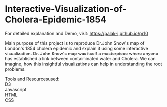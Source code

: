 # Interactive-Visualization-of-Cholera-Epidemic-1854

For detailed explanation and Demo, visit: https://palak-j.github.io/pr10 <br>

Main purpose of this project is to reproduce Dr.John Snow's map of London's 1854 cholera epidemic and explain it using some interactive visualization. Dr. John Snow's map was itself a masterpiece where anyone has established a link between contaiminated water and Cholera. We can imagine, how this insightful visualizations can help in understanding the root problems. <br>

Tools and Resourcesused: <br>
D3 <br>
Javascript <br>
HTML <br>
CSS
